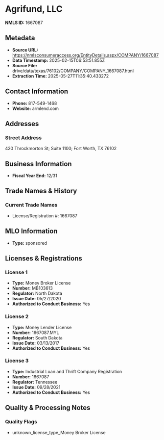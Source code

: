 # Agrifund, LLC

**NMLS ID:** 1667087

## Metadata
- **Source URL:** https://nmlsconsumeraccess.org/EntityDetails.aspx/COMPANY/1667087
- **Data Timestamp:** 2025-02-15T06:53:51.855Z
- **Source File:** drive/data/texas/76102/COMPANY/COMPANY_1667087.html
- **Extraction Time:** 2025-05-27T11:35:40.433272

## Contact Information
- **Phone:** 817-549-1468
- **Website:** armlend.com

## Addresses
### Street Address
420 Throckmorton St; Suite 1100; Fort Worth, TX 76102

## Business Information
- **Fiscal Year End:** 12/31

## Trade Names & History
### Current Trade Names
- License/Registration #: 1667087

## MLO Information
- **Type:** sponsored

## Licenses & Registrations

### License 1
- **Type:** Money Broker License
- **Number:** MB103613
- **Regulator:** North Dakota
- **Issue Date:** 05/27/2020
- **Authorized to Conduct Business:** Yes

### License 2
- **Type:** Money Lender License
- **Number:** 1667087.MYL
- **Regulator:** South Dakota
- **Issue Date:** 03/13/2017
- **Authorized to Conduct Business:** Yes

### License 3
- **Type:** Industrial Loan and Thrift Company Registration
- **Number:** 1667087
- **Regulator:** Tennessee
- **Issue Date:** 09/28/2021
- **Authorized to Conduct Business:** Yes

## Quality & Processing Notes
### Quality Flags
- unknown_license_type_Money Broker License

